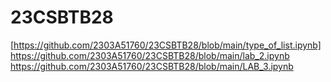 # 23CSBTB28
[https://github.com/2303A51760/23CSBTB28/blob/main/type_of_list.ipynb]
https://github.com/2303A51760/23CSBTB28/blob/main/lab_2.ipynb
https://github.com/2303A51760/23CSBTB28/blob/main/LAB_3.ipynb
